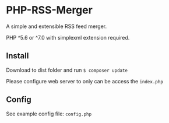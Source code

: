 PHP-RSS-Merger
==============
A simple and extensible RSS feed merger.

PHP ^5.6 or ^7.0 with simplexml extension required.

Install
-------
Download to dist folder and run
`$ composer update`

Please configure web server to only can be access the `index.php` 

Config
------
See example config file: `config.php`

